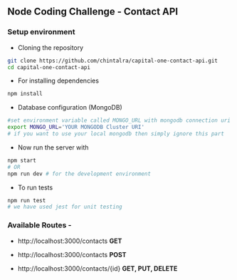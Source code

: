 
## Node Coding Challenge - Contact API

### Setup environment

- Cloning the repository

```bash
git clone https://github.com/chintalra/capital-one-contact-api.git
cd capital-one-contact-api
```
- For installing dependencies

```bash
npm install
```

- Database configuration (MongoDB)
```bash
#set environment variable called MONGO_URL with mongodb connection uri
export MONGO_URL='YOUR MONGODB Cluster URI'
# if you want to use your local mongodb then simply ignore this part
```

- Now run the server with
```bash
npm start 
# OR
npm run dev # for the development environment
```

- To run tests
```bash
npm run test
# we have used jest for unit testing
```


### Available Routes - 
- http://localhost:3000/contacts **GET** 
  
- http://localhost:3000/contacts **POST** 

- http://localhost:3000/contacts/{id} **GET, PUT, DELETE**
